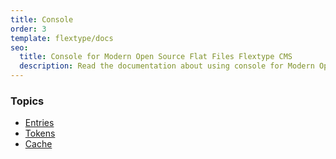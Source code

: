 ```yaml
---
title: Console
order: 3
template: flextype/docs
seo:
  title: Console for Modern Open Source Flat Files Flextype CMS
  description: Read the documentation about using console for Modern Open Source Flat Files Flextype CMS
---
```


### Topics

* [Entries]([url]/flextype/documentation/console/entries)
* [Tokens]([url]/flextype/documentation/console/tokens)
* [Cache]([url]/flextype/documentation/console/cache)
